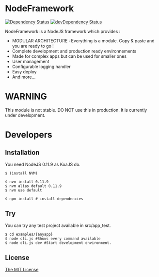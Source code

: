 NodeFramework
=============

[![Dependency Status](https://david-dm.org/Bluestep/NodeFramework#badge-embed)](https://david-dm.org/Bluestep/NodeFramework)
[![devDependency Status](https://david-dm.org/Bluestep/NodeFramework#badge-embed)](https://david-dm.org/Bluestep/NodeFramework#info=devDependencies)


NodeFramework is a NodeJS framework which provides : 

*   MODULAR ARCHITECTURE : Everything is a module. Copy & paste and you are ready to go !
*   Complete development and production ready environnements
*   Made for complex apps but can be used for smaller ones
*   User management
*   Configurable logging handler
*   Easy deploy
*   And more...

# WARNING
This module is not stable. DO NOT use this in production. It is currently under development.


# Developers
## Installation
You need NodeJS 0.11.9 as KoaJS do.

    $ (install NVM)
    
    $ nvm install 0.11.9
    $ nvm alias default 0.11.9
    $ nvm use default
    
    $ npm install # install dependencies

## Try
You can try any test project available in src/app_test.

    $ cd examples/{anyapp}
    $ node cli.js #Shows every command available
    $ node cli.js dev #Start development environment.


## License
[The MIT License](http://opensource.org/licenses/MIT)
